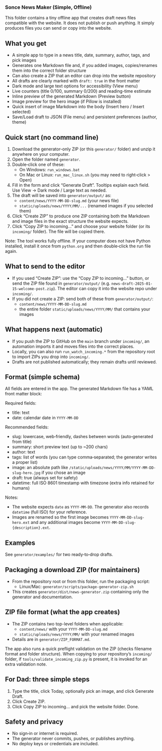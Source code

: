 ### Sonce News Maker (Simple, Offline)

This folder contains a tiny offline app that creates draft news files compatible with the website. It does not publish or push anything. It simply produces files you can send or copy into the website.

## What you get
- A simple app to type in a news title, date, summary, author, tags, and pick images
- Generates one Markdown file and, if you added images, copies/renames them into the correct folder structure
- Can also create a ZIP that an editor can drop into the website repository
- All drafts are clearly marked with `draft: true` in the front matter
- Dark mode and large text options for accessibility (View menu)
- Live counters (title 0/100, summary 0/200) and reading-time estimate
- Inline preview of the generated Markdown (Preview button)
- Image preview for the hero image (if Pillow is installed)
- Quick insert of image Markdown into the body (Insert hero / Insert selected)
- Save/Load draft to JSON (File menu) and persistent preferences (author, theme)

## Quick start (no command line)
1. Download the generator-only ZIP (or this `generator/` folder) and unzip it anywhere on your computer.
2. Open the folder named `generator`.
3. Double‑click one of these:
   - On Windows: `run_windows.bat`
   - On Mac or Linux: `run_mac_linux.sh` (you may need to right‑click > Open)
4. Fill in the form and click “Generate Draft”. Tooltips explain each field. Use View → Dark mode / Large text as needed.
5. The draft will be saved into `generator/output/` as:
   - `content/news/YYYY-MM-DD-slug.md` (your news file)
   - `static/uploads/news/YYYY/MM/...` (renamed images if you selected them)
6. Click “Create ZIP” to produce one ZIP containing both the Markdown and image files in the exact structure the website expects.
7. Click “Copy ZIP to incoming…” and choose your website folder (or its `incoming/` folder). The file will be copied there.

Note: The tool works fully offline. If your computer does not have Python installed, install it once from `python.org` and then double‑click the run file again.

## What to send to the editor
- If you used “Create ZIP”: use the “Copy ZIP to incoming…” button, or send the ZIP file found in `generator/output/` (e.g. `news-draft-2025-01-15-welcome-post.zip`). The editor can copy it into the website repo under `incoming/`.
- If you did not create a ZIP: send both of these from `generator/output/`:
  - `content/news/YYYY-MM-DD-slug.md`
  - the entire folder `static/uploads/news/YYYY/MM/` that contains your images

## What happens next (automatic)
- If you push the ZIP to GitHub on the `main` branch under `incoming/`, an automation imports it and moves files into the correct places.
- Locally, you can also run `run_watch_incoming.*` from the repository root to import ZIPs you drop into `incoming/`.
- Drafts are not published automatically; they remain drafts until reviewed.

## Format (simple schema)
All fields are entered in the app. The generated Markdown file has a YAML front matter block:

Required fields:
- title: text
- date: calendar date in `YYYY-MM-DD`

Recommended fields:
- slug: lowercase, web‑friendly, dashes between words (auto‑generated from title)
- summary: short preview text (up to ~200 chars)
- author: text
- tags: list of words (you can type comma‑separated; the generator writes a proper list)
- image: an absolute path like `/static/uploads/news/YYYY/MM/YYYY-MM-DD-slug-hero.jpg` if you chose an image
- draft: true (always set for safety)
- datetime: full ISO 8601 timestamp with timezone (extra info retained for humans)

Notes:
- The website expects `date` as `YYYY-MM-DD`. The generator also records `datetime` (full ISO) for your reference.
- Images are renamed so the first image becomes `YYYY-MM-DD-slug-hero.ext` and any additional images become `YYYY-MM-DD-slug-{description}.ext`.

## Examples
See `generator/examples/` for two ready‑to‑drop drafts.

## Packaging a download ZIP (for maintainers)
- From the repository root or from this folder, run the packaging script:
  - Linux/Mac: `generator/scripts/package-generator-zip.sh`
- This creates `generator/dist/news-generator.zip` containing only the generator and documentation.

## ZIP file format (what the app creates)
- The ZIP contains two top-level folders when applicable:
  - `content/news/` with your `YYYY-MM-DD-slug.md`
  - `static/uploads/news/YYYY/MM/` with your renamed images
- Details are in `generator/ZIP_FORMAT.md`.

The app also runs a quick preflight validation on the ZIP (checks filename format and folder structure). When copying to your repository’s `incoming/` folder, if `tools/validate_incoming_zip.py` is present, it is invoked for an extra validation note.

## For Dad: three simple steps
1. Type the title, click Today, optionally pick an image, and click Generate Draft.
2. Click Create ZIP.
3. Click Copy ZIP to incoming… and pick the website folder. Done.

## Safety and privacy
- No sign‑in or internet is required.
- The generator never commits, pushes, or publishes anything.
- No deploy keys or credentials are included.


